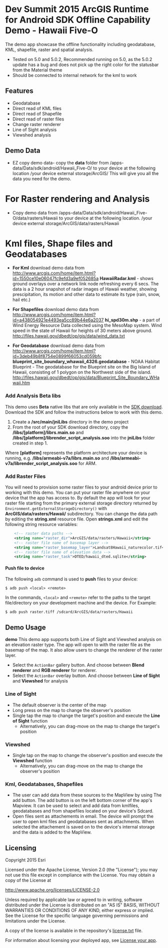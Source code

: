 # Dev Summit 2015 ArcGIS Runtime for Android SDK Offline Capability Demo - Hawaii Five-O
The demo app showcase the offline functionality including geodatabase, KML, shapefile, raster and spatial analysis.

- Tested on 5.0 and 5.0.2, Recommended running on 5.0, as the 5.0.2 update has a bug and does not pick up the right color for the statusbar from the Material theme
- Should be connected to internal network for the kml to work


## Features
* Geodatabase
* Direct read of KML files
* Direct read of Shapefile
* Direct read of raster files
* Change raster renderer
* Line of Sight analysis
* Viewshed analysis

## Demo Data
- EZ copy demo data-  copy the **data** folder from /apps-data/Data/sdk/android/Hawaii_Five-O/ to your device at the following location
/your device external storage/ArcGIS/
This will give you all the data you need for the demo.

# For Raster rendering and Analysis
- Copy demo data from /apps-data/Data/sdk/android/Hawaii_Five-O/data/rasters/Hawaii to your device at the following location.
/your device external storage/ArcGIS/data/rasters/Hawaii

# Kml files, Shape files and Geodatabases
 - **For Kml**
download demo data from http://www.arcgis.com/home/item.html?id=1550ce10e06047fc9efd3a9ef052685a
**HawaiiRadar.kml** - shows ground overlays over a network link node refreshing every 6 secs. The data is a 2 hour snapshot of radar images of Hawaii weather, showing prescipitation, its motion and other data to estimate its type (rain, snow, hail etc.)

- **For Shapefiles**
download demo data from http://www.arcgis.com/home/item.html?id=a438054921e4493ea5cc89b44e6a2037
**hi_spd30m.shp** - a part of Wind Energy Resource Data collected using the MesoMap system.  Wind speed in the state of Hawaii for heights of 30 meters above ground.
http://files.hawaii.gov/dbedt/op/gis/data/wind_data.txt

- **For Geodatabase**
download demo data from http://www.arcgis.com/home/item.html?id=3deb49b8f8754e0899f66053cd059bfc
**blueprint_site_boundary_whawaii_4326.geodatabase** - NOAA Habitat Blueprint - The geodatabase for the Blueprint site on the Big Island of Hawaii, consisting of 1 polygon on the Northwest side of the island.
http://files.hawaii.gov/dbedt/op/gis/data/Blueprint_Site_Boundary_WHawaii.htm

### Add Analysis Beta libs
This demo uses **Beta** native libs that are only available in the [SDK download](https://developers.arcgis.com/android).  Download the SDK and follow the instructions below to work with this demo.

1. Create a **/src/main/jniLibs** directory in the demo project
2. From the root of your SDK download directory, copy the **/libs/[platform]/librs.main.so** and **/libs/[platform]/librender_script_analysis.soo** into the **jniLibs** folder created in step 1.

Where **[platform]** represents the platform architecture your device is running, e.g.  **/libs/armeabi-v7a/librs.main.so** and **/libs/armeabi-v7a/librender_script_analysis.soo** for ARM.

### Add Raster Files
You will need to provision some raster files to your android device prior to working with this demo.  You can put your raster file anywhere on your device that the app has access to. By default the app will look for your raster file starting from the primary external storage directory returned by ```Environment.getExternalStorageDirectory()``` with **ArcGIS/data/rasters/Hawaii/** subdirectory. You can change the data path by editing the **string.xml** resource file.  Open **strings.xml** and edit the following string resource variables:

```xml
    <!-- raster data paths -->
    <string name="raster_dir">ArcGIS/data/rasters/Hawaii</string>
    <!-- raster file name of basemap layer -->
    <string name="raster_basemap_layer">Landsat8Hawaii_naturecolor.tif</string>
    <!-- raster file name of elevation data -->
    <string name="raster_task">DTED/hawaii_dted.sqlite</string>
```

#### Push file to device
The following ```adb``` command is used to **push** files to your device:  

```
$ adb push <local> <remote>
```

In the commands, ```<local>``` and ```<remote>``` refer to the paths to the target file/directory on your development machine and the device.  For Example:  

```
$ adb push raster.tiff /sdcard/ArcGIS/data/rasters/Hawaii
```

## Demo Usage
**demo**
This demo app supports both Line of Sight and Viewshed analysis on an elevation raster type. The app will open to with the raster file as the basemap of the map. It also allow users to change the renderer of the raster layer.

* Select the ```ActionBar``` gallery button. And choose between **Blend renderer** and **RGB renderer** for renderer.
* Select the ```ActionBar``` overlay button. And choose between **Line of Sight** and **Viewshed** for analysis

### Line of Sight
* The default observer is the center of the map
* Long press on the map to change the observer's position
* Single tap the map to change the target's position and execute the **Line of Sight** function
  * Alternatively, you can drag-move on the map to change the target's position

### Viewshed
* Single tap on the map to change the observer's position and execute the **Viewshed** function
  * Alternatively, you can drag-move on the map to change the observer's position

### Kml, Geodatabases, Shapefiles
- The user can add data from these sources to the MapView by using The add button. The add button is on the left bottom corner of the app's Mapview. It can be used to select and add data from kmlfiles, geodatabases and from shapefiles located on your device's Sdcard.
- Open files sent as attachements in email. The device will prompt the user to open kml files and geodatabases sent as attachments. When selected the attachement is saved on to the device's internal storage and the data is added to the MapView.

## Licensing
Copyright 2015 Esri

Licensed under the Apache License, Version 2.0 (the "License"); you may not use this file except in compliance with the License. You may obtain a copy of the License at

http://www.apache.org/licenses/LICENSE-2.0

Unless required by applicable law or agreed to in writing, software distributed under the License is distributed on an "AS IS" BASIS, WITHOUT WARRANTIES OR CONDITIONS OF ANY KIND, either express or implied. See the License for the specific language governing permissions and limitations under the License.

A copy of the license is available in the repository's [license.txt](https://github.com/Esri/arcgis-runtime-demos-android/blob/master/license.txt) file.

For information about licensing your deployed app, see [License your app](https://developers.arcgis.com/android/guide/license-your-app.htm).
